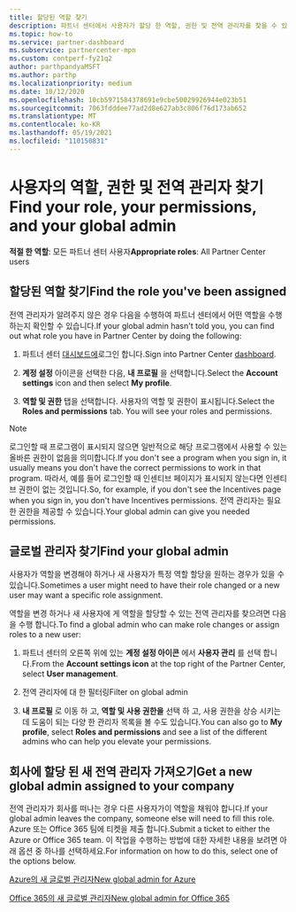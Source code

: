 ```yaml
---
title: 할당된 역할 찾기
description: 파트너 센터에서 사용자가 할당 한 역할, 권한 및 전역 관리자를 찾을 수 있는 위치를 알아봅니다.
ms.topic: how-to
ms.service: partner-dashboard
ms.subservice: partnercenter-mpn
ms.custom: contperf-fy21q2
author: parthpandyaMSFT
ms.author: parthp
ms.localizationpriority: medium
ms.date: 10/12/2020
ms.openlocfilehash: 10cb5971584378691e9cbe50029926944e023b51
ms.sourcegitcommit: 7063fdddee77ad2d8e627ab3c806f76d173ab652
ms.translationtype: MT
ms.contentlocale: ko-KR
ms.lasthandoff: 05/19/2021
ms.locfileid: "110150831"
---
```

# <a name="find-your-role-your-permissions-and-your-global-admin"></a><span data-ttu-id="0529b-103">사용자의 역할, 권한 및 전역 관리자 찾기</span><span class="sxs-lookup"><span data-stu-id="0529b-103">Find your role, your permissions, and your global admin</span></span>


<span data-ttu-id="0529b-104">**적절 한 역할**: 모든 파트너 센터 사용자</span><span class="sxs-lookup"><span data-stu-id="0529b-104">**Appropriate roles**: All Partner Center users</span></span>

## <a name="find-the-role-youve-been-assigned"></a><span data-ttu-id="0529b-105">할당된 역할 찾기</span><span class="sxs-lookup"><span data-stu-id="0529b-105">Find the role you've been assigned</span></span>

<span data-ttu-id="0529b-106">전역 관리자가 알려주지 않은 경우 다음을 수행하여 파트너 센터에서 어떤 역할을 수행하는지 확인할 수 있습니다.</span><span class="sxs-lookup"><span data-stu-id="0529b-106">If your global admin hasn't told you, you can find out what role you have in Partner Center by doing the following:</span></span>

1. <span data-ttu-id="0529b-107">파트너 센터 [대시보드에](https://partner.microsoft.com/dashboard/home)로그인 합니다.</span><span class="sxs-lookup"><span data-stu-id="0529b-107">Sign into Partner Center [dashboard](https://partner.microsoft.com/dashboard/home).</span></span>

1. <span data-ttu-id="0529b-108">**계정 설정** 아이콘을 선택한 다음, **내 프로필** 을 선택합니다.</span><span class="sxs-lookup"><span data-stu-id="0529b-108">Select the **Account settings** icon and then select **My profile**.</span></span>
 
1. <span data-ttu-id="0529b-109">**역할 및 권한** 탭을 선택합니다. 사용자의 역할 및 권한이 표시됩니다.</span><span class="sxs-lookup"><span data-stu-id="0529b-109">Select the **Roles and permissions** tab. You will see your roles and permissions.</span></span>
 
>[!Note]
><span data-ttu-id="0529b-110">로그인할 때 프로그램이 표시되지 않으면 일반적으로 해당 프로그램에서 사용할 수 있는 올바른 권한이 없음을 의미합니다.</span><span class="sxs-lookup"><span data-stu-id="0529b-110">If you don't see a program when you sign in, it usually means you don't have the correct permissions to work in that program.</span></span> <span data-ttu-id="0529b-111">따라서, 예를 들어 로그인할 때 인센티브 페이지가 표시되지 않는다면 인센티브 권한이 없는 것입니다.</span><span class="sxs-lookup"><span data-stu-id="0529b-111">So, for example, if you don't see the Incentives page when you sign in, you don't have Incentives permissions.</span></span> <span data-ttu-id="0529b-112">전역 관리자는 필요한 권한을 제공할 수 있습니다.</span><span class="sxs-lookup"><span data-stu-id="0529b-112">Your global admin can give you needed permissions.</span></span>

## <a name="find-your-global-admin"></a><span data-ttu-id="0529b-113">글로벌 관리자 찾기</span><span class="sxs-lookup"><span data-stu-id="0529b-113">Find your global admin</span></span>

<span data-ttu-id="0529b-114">사용자가 역할을 변경해야 하거나 새 사용자가 특정 역할 할당을 원하는 경우가 있을 수 있습니다.</span><span class="sxs-lookup"><span data-stu-id="0529b-114">Sometimes a user might need to have their role changed or a new user may want a specific role assignment.</span></span>

<span data-ttu-id="0529b-115">역할을 변경 하거나 새 사용자에 게 역할을 할당할 수 있는 전역 관리자를 찾으려면 다음을 수행 합니다.</span><span class="sxs-lookup"><span data-stu-id="0529b-115">To find a global admin who can make role changes or assign roles to a new user:</span></span> 

1. <span data-ttu-id="0529b-116">파트너 센터의 오른쪽 위에 있는 **계정 설정 아이콘** 에서 **사용자 관리** 를 선택 합니다.</span><span class="sxs-lookup"><span data-stu-id="0529b-116">From the **Account settings icon** at the top right of the Partner Center, select **User management**.</span></span>

1. <span data-ttu-id="0529b-117">전역 관리자에 대 한 필터링</span><span class="sxs-lookup"><span data-stu-id="0529b-117">Filter on global admin</span></span>

1. <span data-ttu-id="0529b-118">**내 프로필** 로 이동 하 고, **역할 및 사용 권한을** 선택 하 고, 사용 권한을 상승 시키는 데 도움이 되는 다양 한 관리자 목록을 볼 수도 있습니다.</span><span class="sxs-lookup"><span data-stu-id="0529b-118">You can also go to **My profile**, select **Roles and permissions** and see a list of the different admins who can help you elevate your permissions.</span></span> 


## <a name="get-a-new-global-admin-assigned-to-your-company"></a><span data-ttu-id="0529b-119">회사에 할당 된 새 전역 관리자 가져오기</span><span class="sxs-lookup"><span data-stu-id="0529b-119">Get a new global admin assigned to your company</span></span>

<span data-ttu-id="0529b-120">전역 관리자가 회사를 떠나는 경우 다른 사용자가이 역할을 채워야 합니다.</span><span class="sxs-lookup"><span data-stu-id="0529b-120">If your global admin leaves the company, someone else will need to fill this role.</span></span> <span data-ttu-id="0529b-121">Azure 또는 Office 365 팀에 티켓을 제출 합니다.</span><span class="sxs-lookup"><span data-stu-id="0529b-121">Submit a ticket to either the Azure or Office 365 team.</span></span> <span data-ttu-id="0529b-122">이 작업을 수행하는 방법에 대한 자세한 내용을 보려면 아래 옵션 중 하나를 선택하세요.</span><span class="sxs-lookup"><span data-stu-id="0529b-122">For information on how to do this, select one of the options below.</span></span>

[<span data-ttu-id="0529b-123">Azure의 새 글로벌 관리자</span><span class="sxs-lookup"><span data-stu-id="0529b-123">New global admin for Azure</span></span>](https://support.microsoft.com/help/4505981/what-to-do-if-the-only-admin-for-your-mpn-program-has-left-the-company)

[<span data-ttu-id="0529b-124">Office 365의 새 글로벌 관리자</span><span class="sxs-lookup"><span data-stu-id="0529b-124">New global admin for Office 365</span></span>](https://admin.microsoft.com/)

